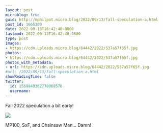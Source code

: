 ```yaml
---
layout: post
microblog: true
guid: http://mphilpot.micro.blog/2022/09/13/fall-speculation-a.html
post_id: 1665309
date: 2022-09-13T16:42:40-0800
lastmod: 2022-09-13T16:42:40-0800
type: post
images:
- https://cdn.uploads.micro.blog/64442/2022/537a57f65f.jpg
photos:
- https://cdn.uploads.micro.blog/64442/2022/537a57f65f.jpg
photos_with_metadata:
- url: https://cdn.uploads.micro.blog/64442/2022/537a57f65f.jpg
#url: /2022/09/13/fall-speculation-a.html
showReadingTime: false
twitter:
  id: 1569849362770968576
  username: 
---
```

Fall 2022 speculation a bit early!

![](https://micro.markphilpot.com/uploads/2022/537a57f65f.jpg)

MP100, SxF, and Chainsaw Man... Damn!


